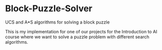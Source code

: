# Block-Puzzle-Solver
UCS and A*S algorithms for solving a block puzzle

This is my implementation for one of our projects for the Introduction to AI course where we want to solve a puzzle problem 
with different search algorithms.
